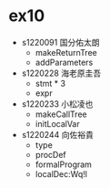 # ex10
* s1220091 国分佑太朗
  * makeReturnTree
  * addParameters
* s1220228 海老原圭吾
  * stmt * 3
  * expr
* s1220233 小松凌也
  * makeCallTree
  * initLocalVar
* s1220244 向佐裕貴
  * type
  * procDef
  * formalProgram
  * localDec:Wq!l
